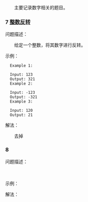 　　主要记录数字相关的题目。

### 7 [整数反转](../java/com/ckm/number/Solution7.java)
问题描述：

　　给定一个整数，将其数字进行反转。

示例：

```
  Example 1:
  
  Input: 123
  Output: 321
  Example 2:
  
  Input: -123
  Output: -321
  Example 3:
  
  Input: 120
  Output: 21
```

解法：

　　去掉

### 8 [](../java/com/ckm/number/Solution7.java)
问题描述：

　　

示例：


解法：

　　

